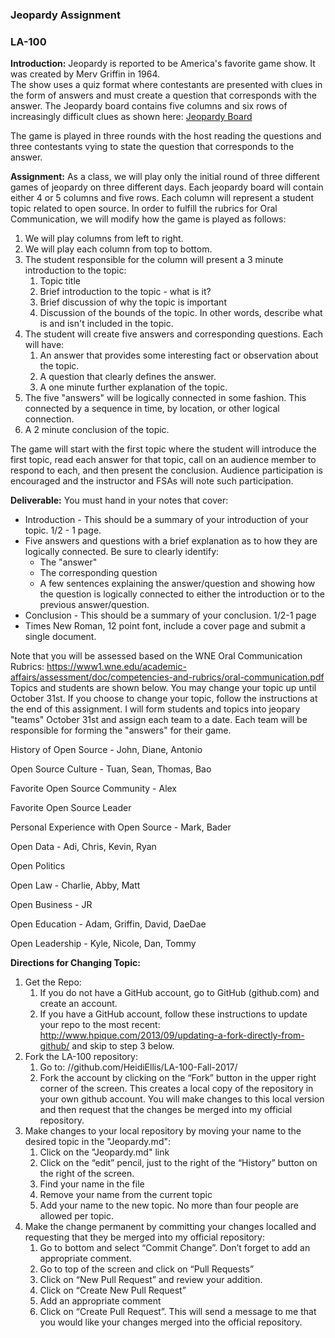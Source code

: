 ### Jeopardy Assignment
### LA-100

**Introduction:** Jeopardy is reported to be America's favorite game show. It was created by Merv Griffin in 1964.  
The show uses a quiz format where contestants are presented with clues in the form of answers and must create a 
question that corresponds with the answer.  The Jeopardy board contains five columns and six rows of increasingly 
difficult clues as shown here:
[Jeopardy Board](https://wheelgenius.deviantart.com/art/Jeopardy-board-1986-330200527)

The game is played in three rounds with the host reading the questions and three contestants vying to state 
the question that corresponds to the answer. 

**Assignment:** As a class, we will play only the initial round of three different games of jeopardy on three 
different days.  Each jeopardy board will contain either 4 or 5 columns and five rows.  Each column will 
represent a student topic related to open source.  In order to fulfill the rubrics for Oral Communication, we 
will modify how the game is played as follows:
1. We will play columns from left to right. 
2. We will play each column from top to bottom.
3. The student responsible for the column will present a 3 minute introduction to the topic:
   1. Topic title
   2. Brief introduction to the topic - what is it?
   3. Brief discussion of why the topic is important 
   4. Discussion of the bounds of the topic. In other words, describe what is and isn't included in the topic.
4. The student will create five answers and corresponding questions. Each will have:
   1. An answer that provides some interesting fact or observation about the topic.
   2. A question that clearly defines the answer. 
   3. A one minute further explanation of the topic. 
5. The five "answers" will be logically connected in some fashion. This connected by a sequence in time, 
by location, or other logical connection. 
6. A 2 minute conclusion of the topic. 

The game will start with the first topic where the student will introduce the first topic, read each answer for 
that topic, call on an audience member to respond to each, and then present the conclusion. Audience participation 
is encouraged and the instructor and FSAs will note such participation. 

**Deliverable:** You must hand in your notes that cover:
* Introduction - This should be a summary of your introduction of your topic. 1/2 - 1 page. 
* Five answers and questions with a brief explanation as to how they are logically connected. Be sure to clearly identify:
   * The "answer"
   * The corresponding question
   * A few sentences explaining the answer/question and showing how the question is logically connected to either the introduction or to the previous answer/question. 
* Conclusion - This should be a summary of your conclusion. 1/2-1 page 
* Times New Roman, 12 point font, include a cover page and submit a single document. 

Note that you will be assessed based on the WNE Oral Communication Rubrics: https://www1.wne.edu/academic-affairs/assessment/doc/competencies-and-rubrics/oral-communication.pdf
Topics and students are shown below. You may change your topic up until October 31st. If you choose to change your topic, follow the instructions at the end of this assignment. I will form students and topics into jeopary "teams" October 31st and assign each team to a date. Each team will be responsible for forming the "answers" for their game. 

History of Open Source - John, Diane, Antonio

Open Source Culture - Tuan, Sean, Thomas, Bao

Favorite Open Source Community - Alex

Favorite Open Source Leader 

Personal Experience with Open Source - Mark, Bader

Open Data - Adi, Chris, Kevin, Ryan

Open Politics

Open Law - Charlie, Abby, Matt

Open Business - JR

Open Education - Adam, Griffin, David, DaeDae

Open Leadership - Kyle, Nicole, Dan, Tommy 

**Directions for Changing Topic:**
1. Get the Repo:
   1. If you do not have a GitHub account, go to GitHub (github.com) and create an account. 
   2. If you have a GitHub account, follow these instructions to update your repo to the most recent:  
 http://www.hpique.com/2013/09/updating-a-fork-directly-from-github/  and skip to step 3 below. 
2. Fork the LA-100 repository:
   1. Go to: //github.com/HeidiEllis/LA-100-Fall-2017/
   2. Fork the account by clicking on the “Fork” button in the upper right corner of the screen. This creates a 
 local copy of the repository in your own github account. You will make changes to this local version and then
 request that the changes be merged into my official repository. 
3. Make changes to your local repository by moving your name to the desired topic in the "Jeopardy.md":
   1. Click on the "Jeopardy.md" link
   2. Click on the “edit” pencil, just to the right of the “History” button on the right of the screen.
   3. Find your name in the file
   4. Remove your name from the current topic
   5. Add your name to the new topic. No more than four people are allowed per topic.
4. Make the change permanent by committing your changes localled and requesting that they be merged into my 
official repository: 
   1. Go to bottom and select “Commit Change”. Don’t forget to add an appropriate comment.
   2. Go to top of the screen and click on “Pull Requests”
   3. Click on “New Pull Request” and review your addition.
   4. Click on “Create New Pull Request”
   5. Add an appropriate comment
   6. Click on “Create Pull Request”. This will send a message to me that you would like your changes merged into the 
 official repository. 
